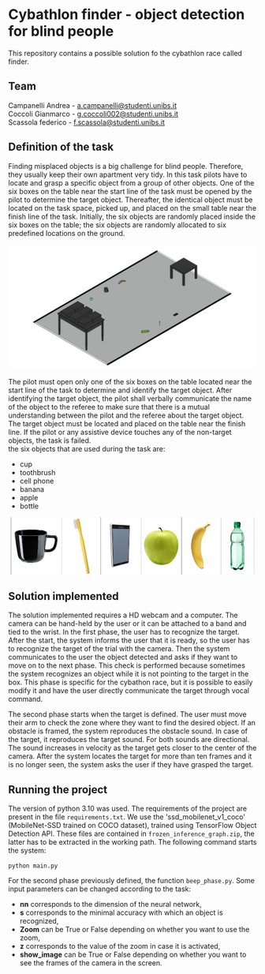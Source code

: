# Cybathlon finder - object detection for blind people
This repository contains a possible solution fo the cybathlon race called finder.
## Team
Campanelli Andrea - a.campanelli@studenti.unibs.it <br> 
Coccoli Gianmarco - g.coccoli002@studenti.unibs.it <br>
Scassola federico - f.scassola@studenti.unibs.it<br>

## Definition of the task
Finding misplaced objects is a big challenge for blind people. Therefore, they usually keep their own apartment very tidy. 
In this task pilots have to locate and grasp a specific object from a group of other objects.
One of the six boxes on the table near the start line of the task must be opened by the pilot to determine the target object. Thereafter, the identical object must be 
located on the task space, picked up, and placed on the small table near the finish line of the task.
Initially, the six objects are randomly placed inside the six boxes on the table;  the six objects are randomly allocated to six predefined locations on the ground.

![Setup scheme of the task](/readme_images/setup_task.png?raw=true "Setup scheme of the task")

The pilot must open only one of the six boxes on the table located near the start line of the task to determine and identify the target object.
After identifying the target object, the pilot shall verbally communicate the name of the object to the referee to make sure that there is a mutual understanding 
between the pilot and the referee about the target object. The target object must be located and placed on the table near the finish line.
If the pilot or any assistive device touches any of the non-target objects, the task is failed.
<br>
the six objects that are used during the task are:
- cup
- toothbrush
- cell phone
- banana
- apple
- bottle

![Setup scheme of the task](/readme_images/target_objects.png?raw=true "Setup scheme of the task")

## Solution implemented
The solution implemented requires a HD webcam and a computer. The camera can be hand-held by the user or it can be attached to a band and tied to the wrist. In the first phase, the user has to recognize the target. After the start, the system informs the user that it is ready, so the user has to recognize the target of the trial with the camera. Then the system communicates to the user the object detected and asks if they want to move on to the next phase. This check is performed because sometimes the system recognizes an object while it is not pointing to the target in the box. This phase is specific for the cybathon race, but it is possible to easily modify it and have the user directly communicate the target through vocal command.

The second phase starts when the target is defined. The user must move their arm to check the zone where they want to find the desired object. If an obstacle is framed, the system reproduces the obstacle sound. In case of the target, it reproduces the target sound. For both sounds are directional. The sound increases in velocity as the target gets closer to the center of the camera. After the system locates the target for more than ten frames and it is no longer seen, the system asks the user if they have grasped the target.
## Running the project
The version of python 3.10 was used. The requirements of the project are present in the file `requirements.txt`.
We use the 'ssd_mobilenet_v1_coco' (MobileNet-SSD trained on COCO dataset), trained using TensorFlow Object Detection API.
These files are contained in `frozen_inference_graph.zip`, the latter has to be extracted in the working path.
The following command starts the system:
```
python main.py
```
For the second phase previously defined, the function `beep_phase.py`. Some input parameters can be changed according to the task:
- **nn** corresponds to the dimension of the neural network,
- **s** corresponds to the minimal accuracy with which an object is recognized,
- **Zoom** can be True or False depending on whether you want to use the zoom,
- **z** corresponds to the value of the zoom in case it is activated,
- **show_image** can be True or False depending on whether you want to see the frames of the camera in the screen.



